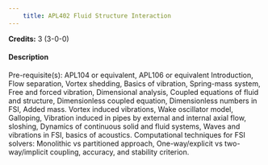 ```yaml
---
    title: APL402 Fluid Structure Interaction
---
```

**Credits:** 3 (3-0-0)



#### Description 
Pre-requisite(s): APL104 or equivalent, APL106 or equivalent Introduction, Flow separation, Vortex shedding, Basics of vibration, Spring-mass system, Free and forced vibration, Dimensional analysis, Coupled equations of fluid and structure, Dimensionless coupled equation, Dimensionless numbers in FSI, Added mass. Vortex induced vibrations, Wake oscillator model, Galloping, Vibration induced in pipes by external and internal axial flow, sloshing, Dynamics of continuous solid and fluid systems, Waves and vibrations in FSI, basics of acoustics. Computational techniques for FSI solvers: Monolithic vs partitioned approach, One-way/explicit vs two-way/implicit coupling, accuracy, and stability criterion.